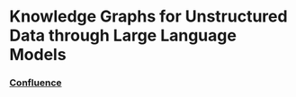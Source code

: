 # Knowledge Graphs for Unstructured Data through Large Language Models

### [Confluence](https://nyu-tmi-capstone.atlassian.net/wiki/spaces/SD/overview)
